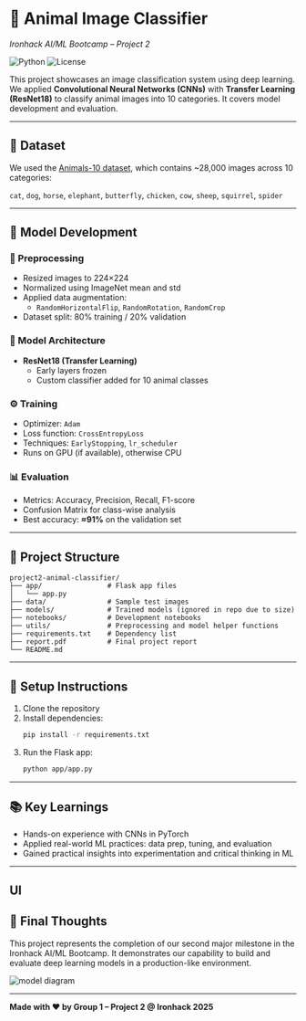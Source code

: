 # 🧠 Animal Image Classifier  
*Ironhack AI/ML Bootcamp – Project 2*

![Python](https://img.shields.io/badge/python-3.8%20%7C%203.9%20%7C%203.10-blue)
![License](https://img.shields.io/badge/license-MIT-green)

This project showcases an image classification system using deep learning. We applied **Convolutional Neural Networks (CNNs)** with **Transfer Learning (ResNet18)** to classify animal images into 10 categories. It covers model development and evaluation.

---

## 📁 Dataset

We used the [Animals-10 dataset](https://www.kaggle.com/datasets/alessiocorrado99/animals10/data), which contains ~28,000 images across 10 categories:

`cat`, `dog`, `horse`, `elephant`, `butterfly`, `chicken`, `cow`, `sheep`, `squirrel`, `spider`

---

## 🧪 Model Development

### 🔧 Preprocessing
- Resized images to 224×224
- Normalized using ImageNet mean and std
- Applied data augmentation:
  - `RandomHorizontalFlip`, `RandomRotation`, `RandomCrop`
- Dataset split: 80% training / 20% validation

### 🧠 Model Architecture
- **ResNet18 (Transfer Learning)**
  - Early layers frozen
  - Custom classifier added for 10 animal classes

### ⚙️ Training
- Optimizer: `Adam`
- Loss function: `CrossEntropyLoss`
- Techniques: `EarlyStopping`, `lr_scheduler`
- Runs on GPU (if available), otherwise CPU

### 📊 Evaluation
- Metrics: Accuracy, Precision, Recall, F1-score
- Confusion Matrix for class-wise analysis
- Best accuracy: **≈91%** on the validation set

---

## 📂 Project Structure

```
project2-animal-classifier/
├── app/                # Flask app files
│   └── app.py
├── data/               # Sample test images
├── models/             # Trained models (ignored in repo due to size)
├── notebooks/          # Development notebooks
├── utils/              # Preprocessing and model helper functions
├── requirements.txt    # Dependency list
├── report.pdf          # Final project report
└── README.md
```

---

## 🚀 Setup Instructions

1. Clone the repository  
2. Install dependencies:
   ```bash
   pip install -r requirements.txt
   ```
3. Run the Flask app:
   ```bash
   python app/app.py
   ```

---

## 📚 Key Learnings

- Hands-on experience with CNNs in PyTorch
- Applied real-world ML practices: data prep, tuning, and evaluation
- Gained practical insights into experimentation and critical thinking in ML

---

## UI



## 🏁 Final Thoughts

This project represents the completion of our second major milestone in the Ironhack AI/ML Bootcamp. It demonstrates our capability to build and evaluate deep learning models in a production-like environment.

![model diagram](https://github.com/user-attachments/assets/8b6c2b3f-7ce2-4165-ab34-da0238aafb43)

---

**Made with ❤️ by Group 1 – Project 2 @ Ironhack 2025**

